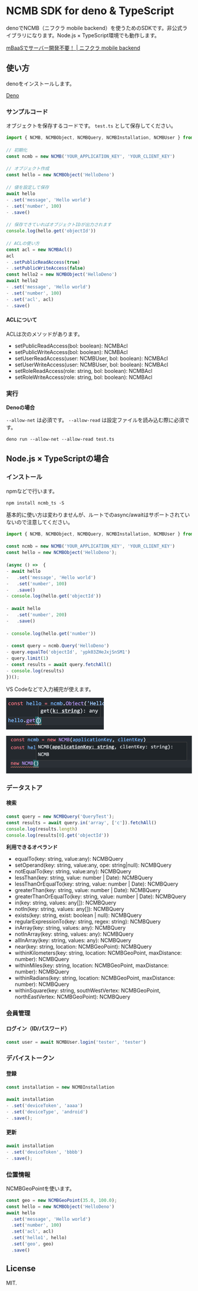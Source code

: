 # NCMB SDK for deno & TypeScript

denoでNCMB（ニフクラ mobile backend）を使うためのSDKです。非公式ライブラリになります。Node.js × TypeScript環境でも動作します。

[mBaaSでサーバー開発不要！ | ニフクラ mobile backend](https://mbaas.nifcloud.com/)

## 使い方

denoをインストールします。

[Deno](https://deno.land/)

### サンプルコード

オブジェクトを保存するコードです。 `test.ts` として保存してください。

```js
import { NCMB, NCMBObject, NCMBQuery, NCMBInstallation, NCMBUser } from 'https://raw.githubusercontent.com/goofmint/ncmb_deno/master/ncmb.ts'

// 初期化
const ncmb = new NCMB('YOUR_APPLICATION_KEY', 'YOUR_CLIENT_KEY')

// オブジェクト作成
const hello = new NCMBObject('HelloDeno')

// 値を設定して保存
await hello
- .set('message', 'Hello world')
- .set('number', 100)
- .save()

// 保存できていればオブジェクトIDが出力されます
console.log(hello.get('objectId'))

// ACLの使い方
const acl = new NCMBAcl()
acl
- .setPublicReadAccess(true)
- .setPublicWriteAccess(false)
const hello2 = new NCMBObject('HelloDeno')
await hello2
- .set('message', 'Hello world')
- .set('number', 100)
- .set('acl', acl) 
- .save()
```

#### ACLについて

ACLは次のメソッドがあります。

- setPublicReadAccess(bol: boolean): NCMBAcl
- setPublicWriteAccess(bol: boolean): NCMBAcl
- setUserReadAccess(user: NCMBUser, bol: boolean): NCMBAcl
- setUserWriteAccess(user: NCMBUser, bol: boolean): NCMBAcl
- setRoleReadAccess(role: string, bol: boolean): NCMBAcl
- setRoleWriteAccess(role: string, bol: boolean): NCMBAcl

### 実行

**Denoの場合**

`--allow-net` は必須です。 `--allow-read` は設定ファイルを読み込む際に必須です。

```
deno run --allow-net --allow-read test.ts
```

## Node.js × TypeScriptの場合

### インストール

npmなどで行います。

```
npm install ncmb_ts -S
```

基本的に使い方は変わりませんが、ルートでのasync/awaitはサポートされていないので注意してください。

```ts
import { NCMB, NCMBObject, NCMBQuery, NCMBInstallation, NCMBUser } from 'ncmb_ts'

const ncmb = new NCMB('YOUR_APPLICATION_KEY', 'YOUR_CLIENT_KEY')
const hello = new NCMBObject('HelloDeno');

(async () =>  {
- await hello
-   .set('message', 'Hello world')
-   .set('number', 100)
-   .save()
- console.log(hello.get('objectId'))

- await hello
-   .set('number', 200)
-   .save()

- console.log(hello.get('number'))

- const query = ncmb.Query('HelloDeno')
- query.equalTo('objectId', 'ypk03ZHeJxjSnSM1')
- query.limit(1)
- const results = await query.fetchAll()
- console.log(results)
})();
```

VS Codeなどで入力補完が使えます。

![](images/type_suggest_1.png)

![](images/type_suggest_2.png)

### データストア

#### 検索

```js
const query = new NCMBQuery('QueryTest');
const results = await query.in('array', ['c']).fetchAll()
console.log(results.length)
console.log(results[0].get('objectId'))
```

**利用できるオペランド**

- equalTo(key: string, value:any): NCMBQuery
- setOperand(key: string, value:any, ope: string|null): NCMBQuery
- notEqualTo(key: string, value:any): NCMBQuery
- lessThan(key: string, value: number | Date): NCMBQuery
- lessThanOrEqualTo(key: string, value: number | Date): NCMBQuery
- greaterThan(key: string, value: number | Date): NCMBQuery
- greaterThanOrEqualTo(key: string, value: number | Date): NCMBQuery
- in(key: string, values: any[]): NCMBQuery
- notIn(key: string, values: any[]): NCMBQuery
- exists(key: string, exist: boolean | null): NCMBQuery
- regularExpressionTo(key: string, regex: string): NCMBQuery
- inArray(key: string, values: any): NCMBQuery
- notInArray(key: string, values: any): NCMBQuery
- allInArray(key: string, values: any): NCMBQuery
- near(key: string, location: NCMBGeoPoint): NCMBQuery
- withinKilometers(key: string, location: NCMBGeoPoint, maxDistance: number): NCMBQuery
- withinMiles(key: string, location: NCMBGeoPoint, maxDistance: number): NCMBQuery
- withinRadians(key: string, location: NCMBGeoPoint, maxDistance: number): NCMBQuery
- withinSquare(key: string, southWestVertex: NCMBGeoPoint, northEastVertex: NCMBGeoPoint): NCMBQuery

### 会員管理

#### ログイン（ID/パスワード）

```js
const user = await NCMBUser.login('tester', 'tester')
```

### デバイストークン

#### 登録

```js
const installation = new NCMBInstallation

await installation
- .set('deviceToken', 'aaaa')
- .set('deviceType', 'android')
- .save();
```

#### 更新

```js
await installation
- .set('deviceToken', 'bbbb')
- .save();
```

### 位置情報

NCMBGeoPointを使います。

```js
const geo = new NCMBGeoPoint(35.0, 100.0);
const hello = new NCMBObject('HelloDeno')
await hello
  .set('message', 'Hello world')
  .set('number', 100)
  .set('acl', acl) 
  .set('hello1', hello)
  .set('geo', geo)
  .save()
```

## License

MIT.
